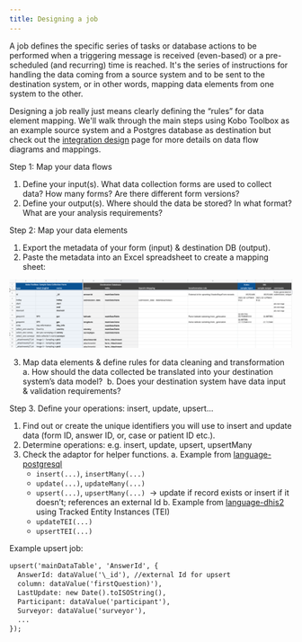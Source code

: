 ```yaml
---
title: Designing a job
---
```


A job defines the specific series of tasks or database actions to be performed
when a triggering message is received (even-based) or a pre-scheduled (and
recurring) time is reached. It's the series of instructions for handling the
data coming from a source system and to be sent to the destination system, or in
other words, mapping data elements from one system to the other.

Designing a job really just means clearly defining the “rules” for data element
mapping. We'll walk through the main steps using Kobo Toolbox as an example
source system and a Postgres database as destination but check out the [integration design](../design/design-quickstart.md) page for more details on data flow diagrams and mappings.

Step 1: Map your data flows

1. Define your input(s). What data collection forms are used to collect data?
   How many forms? Are there different form versions?
2. Define your output(s). Where should the data be stored? In what format? What
   are your analysis requirements?

Step 2: Map your data elements

1. Export the metadata of your form (input) & destination DB (output).
2. Paste the metadata into an Excel spreadsheet to create a mapping sheet:

![Sample mapping sheet](/img/data-element-mapping.png)

3. Map data elements & define rules for data cleaning and transformation a. How
   should the data collected be translated into your destination system’s data
   model?  b. Does your destination system have data input & validation
   requirements?

Step 3. Define your operations: insert, update, upsert...

1. Find out or create the unique identifiers you will use to insert and update
   data (form ID, answer ID, or, case or patient ID etc.).
2. Determine operations: e.g. insert, update, upsert, upsertMany
3. Check the adaptor for helper functions. a. Example from
   [language-postgresql](https://github.com/OpenFn/language-postgresql)
   - `insert(...)`, `insertMany(...)`
   - `update(...)`, `updateMany(...)`
   - `upsert(...)`, `upsertMany(...)`  → update if record exists or insert if it
     doesn’t; references an external Id b. Example from
     [language-dhis2](https://github.com/OpenFn/language-dhis2) using Tracked
     Entity Instances (TEI)
   - `updateTEI(...)`
   - `upsertTEI(...)`

Example upsert job:

```
upsert('mainDataTable', 'AnswerId', {
  AnswerId: dataValue('\_id'), //external Id for upsert
  column: dataValue('firstQuestion)'),
  LastUpdate: new Date().toISOString(),
  Participant: dataValue('participant'),
  Surveyor: dataValue('surveyor'),
  ...
});
```
